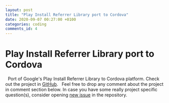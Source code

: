 ```yaml
---
layout: post
title: "Play Install Referrer Library port to Cordova"
date: 2020-09-07 00:27:00 +0100
categories: coding
comments_id: 4
---
```


# Play Install Referrer Library port to Cordova
&nbsp;
Port of Google's Play Install Referrer Library to Cordova platform. Check out the project in [GitHub](https://github.com/ugi/play-install-referrer-cordova).
&nbsp;
Feel free to drop any comment about the project in comment section below. In case you have some really project specific question(s), consider opening [new issue](https://github.com/ugi/play-install-referrer-cordova/issues/new/choose) in the repository.
